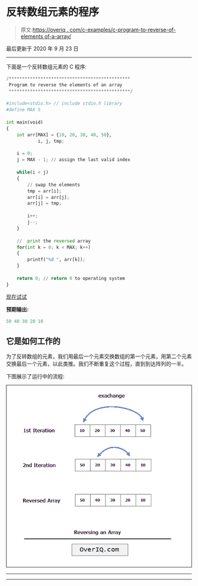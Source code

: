 # 反转数组元素的程序

> 原文:[https://overiq . com/c-examples/c-program-to-reverse-of-elements of-a-array/](https://overiq.com/c-examples/c-program-to-reverse-the-elements-of-an-array/)

最后更新于 2020 年 9 月 23 日

* * *

下面是一个反转数组元素的 C 程序:

```py
/**********************************************
 Program to reverse the elements of an array 
 **********************************************/

#include<stdio.h> // include stdio.h library
#define MAX 5

int main(void)
{    
    int arr[MAX] = {10, 20, 30, 40, 50},
            i, j, tmp;

    i = 0;
    j = MAX - 1; // assign the last valid index 

    while(i < j)
    {
        // swap the elements
        tmp = arr[i];
        arr[i] = arr[j];
        arr[j] = tmp; 

        i++;  
        j--;
    }

    //  print the reversed array
    for(int k = 0; k < MAX; k++)
    {
        printf("%d ", arr[k]);
    }

    return 0; // return 0 to operating system
}

```

[现在试试](https://overiq.com/c-online-compiler/O8G/)

**预期输出:**

```py
50 40 30 20 10

```

## 它是如何工作的

为了反转数组的元素，我们用最后一个元素交换数组的第一个元素，用第二个元素交换最后一个元素，以此类推。我们不断重复这个过程，直到到达阵列的一半。

下图展示了运行中的流程:

![](img/8ad1be49b50f6796c927d32a4e54d4b2.png)

* * *

* * *